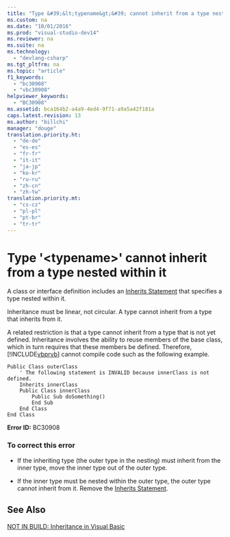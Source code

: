 ```yaml
---
title: "Type &#39;&lt;typename&gt;&#39; cannot inherit from a type nested within it"
ms.custom: na
ms.date: "10/01/2016"
ms.prod: "visual-studio-dev14"
ms.reviewer: na
ms.suite: na
ms.technology: 
  - "devlang-csharp"
ms.tgt_pltfrm: na
ms.topic: "article"
f1_keywords: 
  - "bc30908"
  - "vbc30908"
helpviewer_keywords: 
  - "BC30908"
ms.assetid: bca164b2-a4a9-4ed4-9f71-a9a5a42f181a
caps.latest.revision: 13
ms.author: "billchi"
manager: "douge"
translation.priority.ht: 
  - "de-de"
  - "es-es"
  - "fr-fr"
  - "it-it"
  - "ja-jp"
  - "ko-kr"
  - "ru-ru"
  - "zh-cn"
  - "zh-tw"
translation.priority.mt: 
  - "cs-cz"
  - "pl-pl"
  - "pt-br"
  - "tr-tr"
---
```

# Type &#39;&lt;typename&gt;&#39; cannot inherit from a type nested within it
A class or interface definition includes an [Inherits Statement](../Topic/Inherits%20Statement.md) that specifies a type nested within it.  
  
 Inheritance must be linear, not circular. A type cannot inherit from a type that inherits from it.  
  
 A related restriction is that a type cannot inherit from a type that is not yet defined. Inheritance involves the ability to reuse members of the base class, which in turn requires that these members be defined. Therefore, [!INCLUDE[vbprvb](../VS_debugger/includes/vbprvb_md.md)] cannot compile code such as the following example.  
  
```  
Public Class outerClass  
    ' The following statement is INVALID because innerClass is not defined.  
    Inherits innerClass  
    Public Class innerClass  
        Public Sub doSomething()  
        End Sub  
    End Class  
End Class  
```  
  
 **Error ID:** BC30908  
  
### To correct this error  
  
-   If the inheriting type (the outer type in the nesting) must inherit from the inner type, move the inner type out of the outer type.  
  
-   If the inner type must be nested within the outer type, the outer type cannot inherit from it. Remove the [Inherits Statement](../Topic/Inherits%20Statement.md).  
  
## See Also  
 [NOT IN BUILD: Inheritance in Visual Basic](assetId:///e5e6e240-ed31-4657-820c-079b7c79313c)